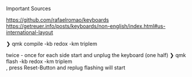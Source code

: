 Important Sources

https://github.com/rafaelromao/keyboards
https://getreuer.info/posts/keyboards/non-english/index.html#us-international-layout

❯ qmk compile -kb redox -km triplem

twice - once for each side
start and unplug the keyboard (one half)
❯ qmk flash -kb redox -km triplem  
, press Reset-Button and replug
flashing will start

